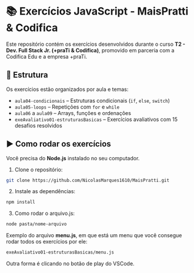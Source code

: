 # 📚 Exercícios JavaScript - MaisPratti & Codifica

Este repositório contém os exercícios desenvolvidos durante o curso **T2 - Dev. Full Stack Jr. (+praTi & Codifica)**, promovido em parceria com a Codifica Edu e a empresa +praTi.

## 📁 Estrutura

Os exercícios estão organizados por aula e temas:

- `aula04-condicionais` – Estruturas condicionais (`if`, `else`, `switch`)
- `aula05-loops` – Repetições com `for` e `while`
- `aula06` a `aula09` – Arrays, funções e ordenações
- `exeAvaliativo01-estruturasBasicas` – Exercícios avaliativos com 15 desafios resolvidos

## ▶️ Como rodar os exercícios

Você precisa do **Node.js** instalado no seu computador.

1. Clone o repositório:

```bash
git clone https://github.com/NicolasMarques1610/MaisPratti.git
```

2. Instale as dependências:

```bash
npm install
```

3. Como rodar o arquivo.js:

```bash
node pasta/nome-arquivo
```

Exemplo do arquivo **menu.js**, em que está um menu que você consegue rodar todos os exercícios por ele:

```bash
exeAvaliativo01-estruturasBasicas/menu.js
```

Outra forma é clicando no botão de play do VSCode.
